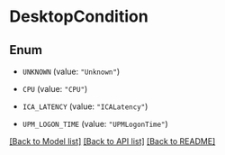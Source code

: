 # DesktopCondition

## Enum


* `UNKNOWN` (value: `"Unknown"`)

* `CPU` (value: `"CPU"`)

* `ICA_LATENCY` (value: `"ICALatency"`)

* `UPM_LOGON_TIME` (value: `"UPMLogonTime"`)


[[Back to Model list]](../README.md#documentation-for-models) [[Back to API list]](../README.md#documentation-for-api-endpoints) [[Back to README]](../README.md)


